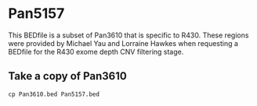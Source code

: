# Pan5157
This BEDfile is a subset of Pan3610 that is specific to R430. 
These regions were provided by Michael Yau and Lorraine Hawkes when requesting a BEDfile for the R430 exome depth CNV filtering stage.


## Take a copy of Pan3610
`cp Pan3610.bed Pan5157.bed`

